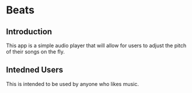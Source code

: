 # Beats

## Introduction
This app is a simple audio player that will allow for users to adjust the pitch of their songs on 
the fly. 

## Intedned Users
This is intended to be used by anyone who likes music.